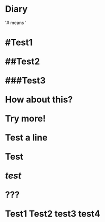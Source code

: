 # Diary

'# means '<h1>

#Test1

##Test2

###Test3

How about this?

Try more!


Test a line

__Test__

_test_

???

Test1
Test2
test3
test4
